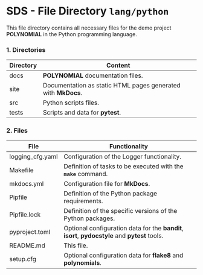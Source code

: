 # SDS - File Directory **`lang/python`**

This file directory contains all necessary files for the demo project **POLYNOMIAL** in the Python programming language.

### 1. Directories

| Directory         | Content                                                       |
|-------------------|---------------------------------------------------------------|
| docs              | **POLYNOMIAL** documentation files.                           |
| site              | Documentation as static HTML pages generated with **MkDocs**. |
| src               | Python scripts files.                                         |
| tests             | Scripts and data for **pytest**.                              |

### 2. Files

| File              | Functionality                                                                                   |
|-------------------|-------------------------------------------------------------------------------------------------|
| logging_cfg.yaml  | Configuration of the Logger functionality.                                                      |
| Makefile          | Definition of tasks to be executed with the **`make`** command.                                 |
| mkdocs.yml        | Configuration file for **MkDocs**.                                                              |
| Pipfile           | Definition of the Python package requirements.                                                  |
| Pipfile.lock      | Definition of the specific versions of the Python packages.                                     |
| pyproject.toml    | Optional configuration data for the **bandit**, **isort**, **pydocstyle** and **pytest** tools. |
| README.md         | This file.                                                                                      |
| setup.cfg         | Optional configuration data for **flake8** and **polynomials**.                                 |
